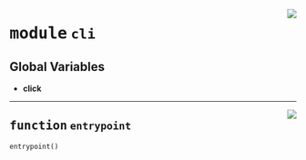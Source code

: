 <!-- markdownlint-disable -->

<a href="https://github.com/gizatechxyz/giza-cli/blob/main/giza/cli.py#L0"><img align="right" style="float:right;" src="https://img.shields.io/badge/-source-cccccc?style=flat-square"></a>

# <kbd>module</kbd> `cli`




**Global Variables**
---------------
- **click**

---

<a href="https://github.com/gizatechxyz/giza-cli/blob/main/giza/cli.py#L41"><img align="right" style="float:right;" src="https://img.shields.io/badge/-source-cccccc?style=flat-square"></a>

## <kbd>function</kbd> `entrypoint`

```python
entrypoint()
```
